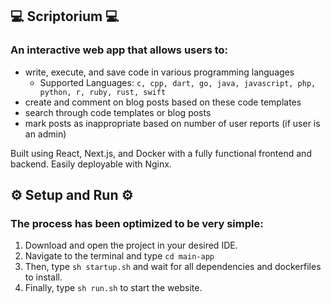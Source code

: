 ## 💻 Scriptorium 💻

### An interactive web app that allows users to:
- write, execute, and save code in various programming languages
  - Supported Languages: ```c, cpp, dart, go, java, javascript, php, python, r, ruby, rust, swift```
- create and comment on blog posts based on these code templates
- search through code templates or blog posts
- mark posts as inappropriate based on number of user reports (if user is an admin)

Built using React, Next.js, and Docker with a fully functional frontend and backend. Easily deployable with Nginx. 

## ⚙️ Setup and Run ⚙️

### The process has been optimized to be very simple:
1. Download and open the project in your desired IDE.
2. Navigate to the terminal and type ```cd main-app```
3. Then, type ```sh startup.sh``` and wait for all dependencies and dockerfiles to install.
4. Finally, type ```sh run.sh``` to start the website. 
